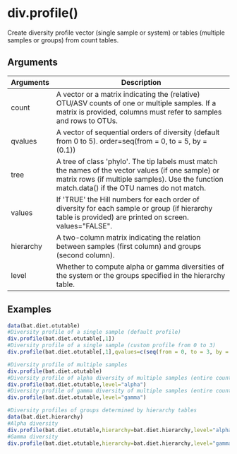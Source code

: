# div.profile()

Create diversity profile vector (single sample or system) or tables (multiple samples or groups) from count tables.

## Arguments
| Arguments | Description |
| ------------- | ------------- |
| count | A vector or a matrix indicating the (relative) OTU/ASV counts of one or multiple samples. If a matrix is provided, columns must refer to samples and rows to OTUs. |
| qvalues | A vector of sequential orders of diversity (default from 0 to 5). order=seq(from = 0, to = 5, by = (0.1))|
| tree | A tree of class 'phylo'. The tip labels must match the names of the vector values (if one sample) or matrix rows (if multiple samples). Use the function match.data() if the OTU names do not match. |
| values | If 'TRUE' the Hill numbers for each order of diversity for each sample or group (if hierarchy table is provided) are printed on screen. values="FALSE".  |
| hierarchy | A two-column matrix indicating the relation between samples (first column) and groups (second column).  |
| level | Whether to compute alpha or gamma diversities of the system or the groups specified in the hierarchy table.  |

## Examples
````R
data(bat.diet.otutable)
#Diversity profile of a single sample (default profile)
div.profile(bat.diet.otutable[,1])
#Diversity profile of a single sample (custom profile from 0 to 3)
div.profile(bat.diet.otutable[,1],qvalues=c(seq(from = 0, to = 3, by = (0.1)))

#Diversity profile of multiple samples
div.profile(bat.diet.otutable)
#Diversity profile of alpha diversity of multiple samples (entire count table).
div.profile(bat.diet.otutable,level="alpha")
#Diversity profile of gamma diversity of multiple samples (entire count table)
div.profile(bat.diet.otutable,level="gamma")

#Diversity profiles of groups determined by hierarchy tables
data(bat.diet.hierarchy)
#Alpha diversity
div.profile(bat.diet.otutable,hierarchy=bat.diet.hierarchy,level="alpha")
#Gamma diversity
div.profile(bat.diet.otutable,hierarchy=bat.diet.hierarchy,level="gamma")
````
